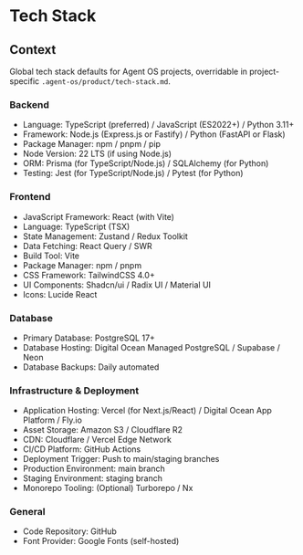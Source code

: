 # Tech Stack

## Context

Global tech stack defaults for Agent OS projects, overridable in project-specific `.agent-os/product/tech-stack.md`.

### Backend
- Language: TypeScript (preferred) / JavaScript (ES2022+) / Python 3.11+
- Framework: Node.js (Express.js or Fastify) / Python (FastAPI or Flask)
- Package Manager: npm / pnpm / pip
- Node Version: 22 LTS (if using Node.js)
- ORM: Prisma (for TypeScript/Node.js) / SQLAlchemy (for Python)
- Testing: Jest (for TypeScript/Node.js) / Pytest (for Python)

### Frontend
- JavaScript Framework: React (with Vite)
- Language: TypeScript (TSX)
- State Management: Zustand / Redux Toolkit
- Data Fetching: React Query / SWR
- Build Tool: Vite
- Package Manager: npm / pnpm
- CSS Framework: TailwindCSS 4.0+
- UI Components: Shadcn/ui / Radix UI / Material UI
- Icons: Lucide React

### Database
- Primary Database: PostgreSQL 17+
- Database Hosting: Digital Ocean Managed PostgreSQL / Supabase / Neon
- Database Backups: Daily automated

### Infrastructure & Deployment
- Application Hosting: Vercel (for Next.js/React) / Digital Ocean App Platform / Fly.io
- Asset Storage: Amazon S3 / Cloudflare R2
- CDN: Cloudflare / Vercel Edge Network
- CI/CD Platform: GitHub Actions
- Deployment Trigger: Push to main/staging branches
- Production Environment: main branch
- Staging Environment: staging branch
- Monorepo Tooling: (Optional) Turborepo / Nx

### General
- Code Repository: GitHub
- Font Provider: Google Fonts (self-hosted)